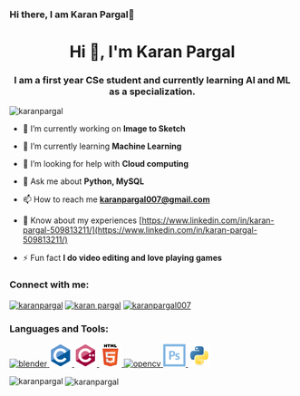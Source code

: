 ### Hi there, I am Karan Pargal👋

<h1 align="center">Hi 👋, I'm Karan Pargal</h1>
<h3 align="center">I am a first year CSe student and currently learning AI and ML as a specialization.</h3>

<p align="left"> <img src="https://komarev.com/ghpvc/?username=karanpargal&label=Profile%20views&color=0e75b6&style=flat" alt="karanpargal" /> </p>

- 🔭 I’m currently working on **Image to Sketch**

- 🌱 I’m currently learning **Machine Learning**

- 🤝 I’m looking for help with **Cloud computing**

- 💬 Ask me about **Python, MySQL**

- 📫 How to reach me **karanpargal007@gmail.com**

- 📄 Know about my experiences [https://www.linkedin.com/in/karan-pargal-509813211/](https://www.linkedin.com/in/karan-pargal-509813211/)

- ⚡ Fun fact **I do video editing and love playing games**

<h3 align="left">Connect with me:</h3>
<p align="left">
<a href="https://linkedin.com/in/karanpargal" target="blank"><img align="center" src="https://raw.githubusercontent.com/rahuldkjain/github-profile-readme-generator/master/src/images/icons/Social/linked-in-alt.svg" alt="karanpargal" height="30" width="40" /></a>
<a href="https://www.youtube.com/c/karan pargal" target="blank"><img align="center" src="https://raw.githubusercontent.com/rahuldkjain/github-profile-readme-generator/master/src/images/icons/Social/youtube.svg" alt="karan pargal" height="30" width="40" /></a>
<a href="https://www.hackerrank.com/karanpargal007" target="blank"><img align="center" src="https://raw.githubusercontent.com/rahuldkjain/github-profile-readme-generator/master/src/images/icons/Social/hackerrank.svg" alt="karanpargal007" height="30" width="40" /></a>
</p>

<h3 align="left">Languages and Tools:</h3>
<p align="left"> <a href="https://www.blender.org/" target="_blank"> <img src="https://download.blender.org/branding/community/blender_community_badge_white.svg" alt="blender" width="40" height="40"/> </a> <a href="https://www.cprogramming.com/" target="_blank"> <img src="https://raw.githubusercontent.com/devicons/devicon/master/icons/c/c-original.svg" alt="c" width="40" height="40"/> </a> <a href="https://www.w3schools.com/cpp/" target="_blank"> <img src="https://raw.githubusercontent.com/devicons/devicon/master/icons/cplusplus/cplusplus-original.svg" alt="cplusplus" width="40" height="40"/> </a> <a href="https://www.w3.org/html/" target="_blank"> <img src="https://raw.githubusercontent.com/devicons/devicon/master/icons/html5/html5-original-wordmark.svg" alt="html5" width="40" height="40"/> </a> <a href="https://opencv.org/" target="_blank"> <img src="https://www.vectorlogo.zone/logos/opencv/opencv-icon.svg" alt="opencv" width="40" height="40"/> </a> <a href="https://www.photoshop.com/en" target="_blank"> <img src="https://raw.githubusercontent.com/devicons/devicon/master/icons/photoshop/photoshop-line.svg" alt="photoshop" width="40" height="40"/> </a> <a href="https://www.python.org" target="_blank"> <img src="https://raw.githubusercontent.com/devicons/devicon/master/icons/python/python-original.svg" alt="python" width="40" height="40"/> </a> </p>

<p><img align="left" src="https://github-readme-stats.vercel.app/api/top-langs?username=karanpargal&show_icons=true&locale=en&layout=compact" alt="karanpargal" /></p>

<p>&nbsp;<img align="center" src="https://github-readme-stats.vercel.app/api?username=karanpargal&show_icons=true&locale=en" alt="karanpargal" /></p>
